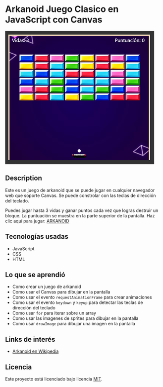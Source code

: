 # Arkanoid Juego Clasico en JavaScript con Canvas

![imagen de la pantalla del juego](./images/arkanoid.png)

## Description

Este es un juego de arkanoid que se puede jugar en cualquier navegador web que soporte Canvas.
Se puede constrolar con las teclas de dirección del teclado.

Puedes jugar hasta 3 vidas y ganar puntos cada vez que logras destruir un bloque.
La puntuación se muestra en la parte superior de la pantalla.
Haz clic aquí para jugar: [ARKANOID](https://arkanoid-gustavo-sds.netlify.app/)

## Tecnologías usadas

- JavaScript
- CSS
- HTML

## Lo que se aprendió

- Como crear un juego de arkanoid
- Como usar el Canvas para dibujar en la pantalla
- Como usar el evento `requestAnimationFrame` para crear animaciones
- Como usar el evento `keydown` y `keyup` para detectar las teclas de dirección del teclado
- Como usar `for` para iterar sobre un array
- Como usar las imagenes de sprites para dibujar en la pantalla
- Como usar `drawImage` para dibujar una imagen en la pantalla

## Links de interés
- [Arkanoid en Wikipedia](https://es.wikipedia.org/wiki/Arkanoid)

## Licencia
Este proyecto está licenciado bajo licencia [MIT](https://opensource.org/licenses/MIT).